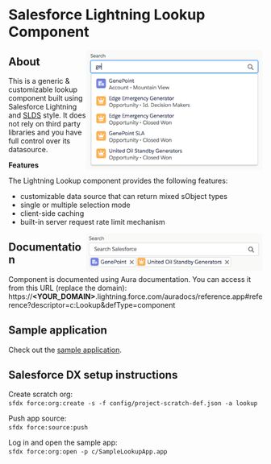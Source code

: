 # Salesforce Lightning Lookup Component

<img src="screenshots/dropdown-open.png" width="350" align="right"/>

## About
This is a generic &amp; customizable lookup component built using Salesforce Lightning and [SLDS](https://www.lightningdesignsystem.com/) style.
It does not rely on third party libraries and you have full control over its datasource.

<b>Features</b>

The Lightning Lookup component provides the following features:
- customizable data source that can return mixed sObject types
- single or multiple selection mode
- client-side caching
- built-in server request rate limit mechanism

<img src="screenshots/multiple-selection.png" width="350" align="right"/>


## Documentation
Component is documented using Aura documentation.
You can access it from this URL (replace the domain):
https://<b>&lt;YOUR_DOMAIN&gt;</b>.lightning.force.com/auradocs/reference.app#reference?descriptor=c:Lookup&defType=component


## Sample application
Check out the [sample application](https://github.com/pozil/sfdc-ui-modal-sample).


## Salesforce DX setup instructions
Create scratch org:<br/>
`sfdx force:org:create -s -f config/project-scratch-def.json -a lookup`

Push app source:<br/>
`sfdx force:source:push`

Log in and open the sample app:<br/>
`sfdx force:org:open -p c/SampleLookupApp.app`
